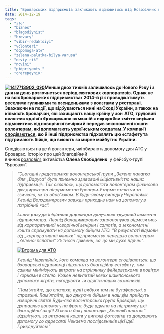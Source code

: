```yaml
---
title: "Броварських підприємців закликають відмовитись від Новорічних корпоративів на користь АТО"
date: 2014-12-19
tags: 
  - "ato"
  - "biznes"
  - "blagodiynist"
  - "brovary"
  - "vibir-redaktsiyi"
  - "volonteri"
  - "dopomoga-ato"
  - "zelena-palatka-bilya-varusa"
  - "noviy-rik"
  - "novini"
  - "pidpriyemtsi"
  - "cherepeynik"
---
```


**[![1417713902_090](https://mpz.brovary.org/wp-content/uploads/2014/12/1417713902_090.jpg)](https://mpz.brovary.org/wp-content/uploads/2014/12/1417713902_090.jpg)Менше двох тижнів залишилось до Нового Року і з дня на день розпочнеться період святкових корпоративів. Однак не на всіх броварських підприємствах 2014-й рік проводжатимуть веселими гуляннями та посиденьками з колегами у ресторані. Зважаючи на події, що відбуваються нині на Сході України, а також на кількість броварчан, які захищають нашу країну у зоні АТО, трудовий колектив однієї з броварських компаній з переробки сміття вирішив відмовитись від новорічної вечірки й передав зекономлені кошти волонтерам, які допомагають українським солдатам. У компанії [сподіваються](https://www.facebook.com/permalink.php?story_fbid=819276191463382&id=100001430278862&pnref=story), що й інші підприємства підхоплять цю естафету та підтримають бійців, що воюють за мирне майбутнє України.**

Сподіваються на це й волонтери, які збирають допомогу для АТО у Броварах. Історію про цей благодійний вчинок [розповіла](https://www.facebook.com/groups/brovary/permalink/946980741998559/) активістка **Олена Слободяник**  у фейсбук-групі “Бровари”.

> _“Сьогодні представники волонтерської групи „Зелена палатка біля „Варуса” були приємно здивовані ініціативністю наших підприємців. Так склалось, що допомагати волонтерам фінансово для директора підприємства Бровари-Вторма стало чи то звичкою, чи то обов’язком. В будь-якому випадку Черепейнік Леонід Володимирович завжди приходив нам на допомогу в потрібний час"._
> 
> _Цього разу до ініціативи директора долучився трудовий колектив підприємства. Леонід Володимирович запропонував відмовитись від корпоративної новорічної вечірки і салютів, а зекономлені кошти спрямувати на допомогу бійцям АТО. "В результаті відмови від „корпоративної ялинки” підприємство передало волонтерам „Зеленої палатки” 25 тисяч гривень, за що ми дуже вдячні"._
> 
> [![Вторма для АТО](https://mpz.brovary.org/wp-content/uploads/2014/12/Vtorma-dlya-ATO.jpg)](https://mpz.brovary.org/wp-content/uploads/2014/12/Vtorma-dlya-ATO.jpg)
> 
> _Леонід Черепейнік, його команда та волонтери сподіваються, що броварські підприємці підхоплять благодійну естафету, тим самим мінімізують витрати на стрілянину фейерверками в повітря і корками в стелю. Кожен невипитий келих шампанського допоможе зігріти, нагодувати чи одягти наших захисників._
> 
> _"Пам’ятайте, що спалахи, кулі і вибухи там не бутафорські, а справжні. Пам’ятайте, що дякуючи бійцям в наш дім прийдуть новорічні свята! Будь-яка волонтерська група Броварів, що доправляє допомогу на фронт, буде вдячна на підтримку цієї благодійної акції! Зі свого боку волонтери „Зеленої палатки” відзвітують за витрачені кошти у вигляді фотозвітів та доправлять допомогу до адресата! Чекаємо послідовників цієї ідеї. Приєднуйтесь!”_
